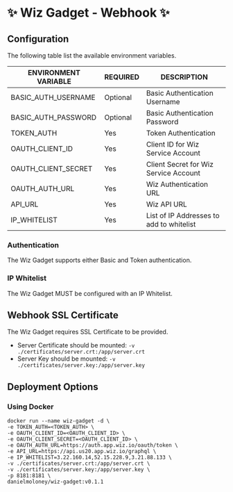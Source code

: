 # ✨ Wiz Gadget - Webhook ✨

## Configuration
The following table list the available environment variables.

|             ENVIRONMENT VARIABLE                    |   REQUIRED   |          DESCRIPTION                                  |
|-----------------------------------------------------|--------------|-------------------------------------------------------|
| BASIC_AUTH_USERNAME                                 | Optional     | Basic Authentication Username                         |
| BASIC_AUTH_PASSWORD                                 | Optional     | Basic Authentication Password                         |
| TOKEN_AUTH                                          | Yes          | Token Authentication                                  |
| OAUTH_CLIENT_ID                                     | Yes          | Client ID for Wiz Service Account                     |
| OAUTH_CLIENT_SECRET                                 | Yes          | Client Secret for Wiz Service Account                 |
| OAUTH_AUTH_URL                                      | Yes          | Wiz Authentication URL                                |
| API_URL                                             | Yes          | Wiz API URL                                           |
| IP_WHITELIST                                        | Yes          | List of IP Addresses to add to whitelist              |

### Authentication
The Wiz Gadget supports either Basic and Token authentication.

### IP Whitelist
The Wiz Gadget MUST be configured with an IP Whitelist.

## Webhook SSL Certificate
The Wiz Gadget requires SSL Certificate to be provided.

- Server Certificate should be mounted: `-v ./certificates/server.crt:/app/server.crt`
- Server Key should be mounted: `-v ./certificates/server.key:/app/server.key`

## Deployment Options
### Using Docker
``` console
docker run --name wiz-gadget -d \
-e TOKEN_AUTH=<TOKEN_AUTH> \
-e OAUTH_CLIENT_ID=<OAUTH_CLIENT_ID> \
-e OAUTH_CLIENT_SECRET=<OAUTH_CLIENT_ID> \
-e OAUTH_AUTH_URL=https://auth.app.wiz.io/oauth/token \
-e API_URL=https://api.us20.app.wiz.io/graphql \
-e IP_WHITELIST=3.22.160.14,52.15.228.9,3.21.88.133 \
-v ./certificates/server.crt:/app/server.crt \
-v ./certificates/server.key:/app/server.key \
-p 8181:8181 \
danielmoloney/wiz-gadget:v0.1.1
```
